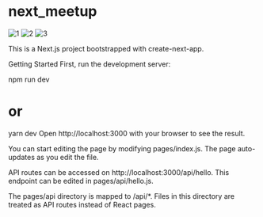 # next_meetup
![1](https://user-images.githubusercontent.com/15637663/164082547-94e79d00-b5f3-4d91-92c9-8745c24713b8.PNG)
![2](https://user-images.githubusercontent.com/15637663/164082550-27d598d4-9a20-4c2a-a0f6-149d70696bbc.PNG)
![3](https://user-images.githubusercontent.com/15637663/164082556-48ed2269-27aa-4d03-9361-68d248e4c406.PNG)

This is a Next.js project bootstrapped with create-next-app.

Getting Started
First, run the development server:

npm run dev
# or
yarn dev
Open http://localhost:3000 with your browser to see the result.

You can start editing the page by modifying pages/index.js. The page auto-updates as you edit the file.

API routes can be accessed on http://localhost:3000/api/hello. This endpoint can be edited in pages/api/hello.js.

The pages/api directory is mapped to /api/*. Files in this directory are treated as API routes instead of React pages.
